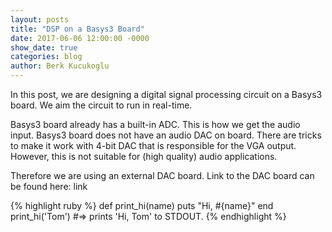 ```yaml
---
layout: posts
title: "DSP on a Basys3 Board"
date: 2017-06-06 12:00:00 -0000
show_date: true
categories: blog
author: Berk Kucukoglu
---
```


In this post, we are designing a digital signal processing circuit on a Basys3 board. We aim the circuit to run in real-time.

Basys3 board already has a built-in ADC. This is how we get the audio input.
Basys3 board does not have an audio DAC on board. There are tricks to make it work with 4-bit DAC that is responsible for the VGA output. However, this is not suitable for (high quality) audio applications.

Therefore we are using an external DAC board. Link to the DAC board can be found here: link

{% highlight ruby %}
def print_hi(name)
  puts "Hi, #{name}"
end
print_hi('Tom')
#=> prints 'Hi, Tom' to STDOUT.
{% endhighlight %}